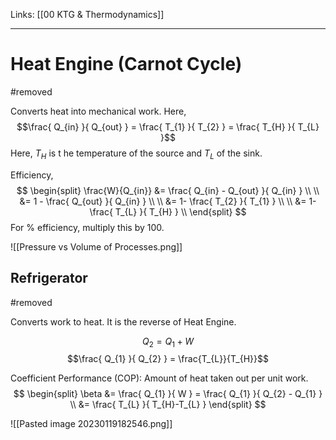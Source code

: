 Links: [[00 KTG & Thermodynamics]]
___
# Heat Engine (Carnot Cycle)
#removed 

Converts heat into mechanical work. 
Here,
$$\frac{ Q_{in} }{ Q_{out} } = \frac{ T_{1} }{ T_{2} } = \frac{ T_{H} }{ T_{L} }$$
Here, $T_{H}$ is t he temperature of the source and $T_{L}$ of the sink. 

Efficiency,
$$
\begin{split}
\frac{W}{Q_{in}} &=  \frac{ Q_{in} - Q_{out} }{ Q_{in} } \\ \\
&=  1 - \frac{ Q_{out} }{ Q_{in} } \\ \\
&= 1- \frac{ T_{2} }{ T_{1} } \\ \\
&= 1- \frac{ T_{L} }{ T_{H} } \\
\end{split}
$$
For % efficiency, multiply this by 100. 

![[Pressure vs Volume of Processes.png]]

## Refrigerator
#removed 

Converts work to heat. It is the reverse of Heat Engine. 

$$Q_{2} = Q_{1} + W$$
$$\frac{ Q_{1} }{ Q_{2} } = \frac{T_{L}}{T_{H}}$$

Coefficient Performance (COP): Amount of heat taken out per unit work. 
$$
\begin{split}
\beta &=  \frac{ Q_{1} }{ W } = \frac{ Q_{1} }{ Q_{2} - Q_{1} } \\
&= \frac{ T_{L} }{ T_{H}-T_{L} }
\end{split}
$$

![[Pasted image 20230119182546.png]]